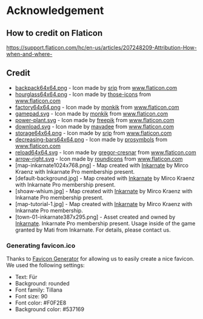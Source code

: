 # Acknowledgement

## How to credit on Flaticon

<https://support.flaticon.com/hc/en-us/articles/207248209-Attribution-How-when-and-where->

## Credit

- [backpack64x64.png](https://www.flaticon.com/free-icon/backpack_1243535#term=backpack&page=1&position=2) - Icon made by [srip](https://www.flaticon.com/authors/srip) from www.flaticon.com
- [hourglass64x64.png](https://www.flaticon.com/free-icon/hourglass_483610) - Icon made by [those-icons](https://www.flaticon.com/authors/those-icons) from www.flaticon.com
- [factory64x64.png](https://www.flaticon.com/free-icon/factory_1996732#term=factory&page=1&position=62) - Icon made by [monkik](https://www.flaticon.com/authors/monkik) from www.flaticon.com
- [gamepad.svg](https://www.flaticon.com/free-icon/gamepad_860316?term=joystick&page=1&position=21&page=1&position=21&related_id=860316&origin=search) - Icon made by [monkik](https://www.flaticon.com/authors/monkik) from www.flaticon.com
- [power-plant.svg](https://www.flaticon.com/free-icon/eco-factory_2937857) - Icon made by [freepik](https://www.flaticon.com/authors/freepik) from www.flaticon.com
- [download.svg](https://www.flaticon.com/free-icon/download_3580085?term=download&related_id=3580085) - Icon made by [mavadee](https://www.flaticon.com/authors/mavadee) from www.flaticon.com
- [storage64x64.png](https://www.flaticon.com/free-icon/storage_1554623) - Icon made by [srip](https://www.flaticon.com/authors/srip) from www.flaticon.com
- [decreasing-bars64x64.png](https://www.flaticon.com/free-icon/bars_558386) - Icon made by [prosymbols](https://www.flaticon.com/authors/prosymbols) from www.flaticon.com
- [reload64x64.svg](https://www.flaticon.com/free-icon/reload_159657) - Icon made by [gregor-cresnar](https://www.flaticon.com/authors/gregor-cresnar) from www.flaticon.com
- [arrow-right.svg](https://www.flaticon.com/free-icon/right-arrow_271226) - Icon made by [roundicons](https://www.flaticon.com/authors/roundicons) from www.flaticon.com
- [map-inkarnate1024x768.png] - Map created with [Inkarnate](https://www.inkarnate.com) by Mirco Kraenz with Inkarnate Pro membership present.
- [default-background.jpg] - Map created with [Inkarnate](https://www.inkarnate.com) by Mirco Kraenz with Inkarnate Pro membership present.
- [shoaw-whium.jpg] - Map created with [Inkarnate](https://www.inkarnate.com) by Mirco Kraenz with Inkarnate Pro membership present.
- [map-tutorial-1.jpg] - Map created with [Inkarnate](https://www.inkarnate.com) by Mirco Kraenz with Inkarnate Pro membership.
- [town-01-inkarnate387x295.png] - Asset created and owned by [Inkarnate](https://www.inkarnate.com). Inkarnate Pro membership present. Usage inside of the game granted by Mati from Inkarnate. For details, please contact us.

### Generating favicon.ico

Thanks to [Favicon Generator](https://favicon.io/favicon-generator/) for allowing us to easily create a nice favicon.
We used the following settings:

- Text: Für
- Background: rounded
- Font family: Tillana
- Font size: 90
- Font color: #F0F2E8
- Background color: #537169
